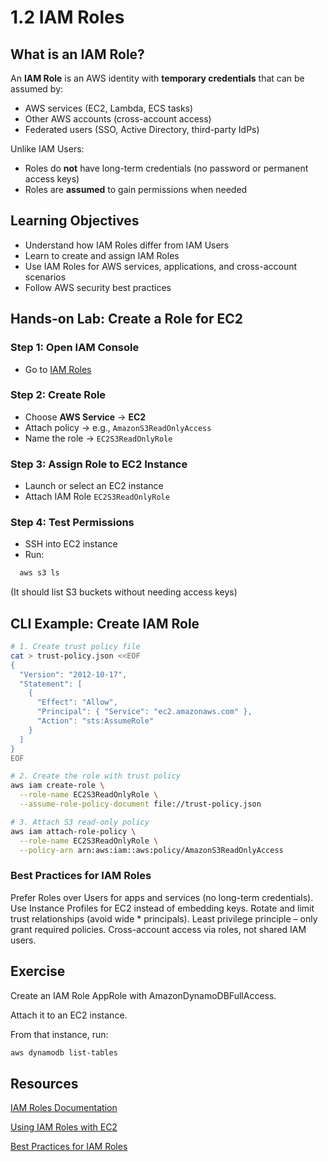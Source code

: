 # 1.2 IAM Roles

##  What is an IAM Role?
An **IAM Role** is an AWS identity with **temporary credentials** that can be assumed by:
- AWS services (EC2, Lambda, ECS tasks)
- Other AWS accounts (cross-account access)
- Federated users (SSO, Active Directory, third-party IdPs)

Unlike IAM Users:
- Roles do **not** have long-term credentials (no password or permanent access keys)
- Roles are **assumed** to gain permissions when needed


##  Learning Objectives
- Understand how IAM Roles differ from IAM Users
- Learn to create and assign IAM Roles
- Use IAM Roles for AWS services, applications, and cross-account scenarios
- Follow AWS security best practices


##  Hands-on Lab: Create a Role for EC2

### Step 1: Open IAM Console
- Go to [IAM Roles](https://console.aws.amazon.com/iam/)

### Step 2: Create Role
- Choose **AWS Service** → **EC2**
- Attach policy → e.g., `AmazonS3ReadOnlyAccess`
- Name the role → `EC2S3ReadOnlyRole`

### Step 3: Assign Role to EC2 Instance
- Launch or select an EC2 instance
- Attach IAM Role `EC2S3ReadOnlyRole`

### Step 4: Test Permissions
- SSH into EC2 instance
- Run:

```bash
  aws s3 ls
```

(It should list S3 buckets without needing access keys)

## CLI Example: Create IAM Role

```bash
# 1. Create trust policy file
cat > trust-policy.json <<EOF
{
  "Version": "2012-10-17",
  "Statement": [
    {
      "Effect": "Allow",
      "Principal": { "Service": "ec2.amazonaws.com" },
      "Action": "sts:AssumeRole"
    }
  ]
}
EOF

# 2. Create the role with trust policy
aws iam create-role \
  --role-name EC2S3ReadOnlyRole \
  --assume-role-policy-document file://trust-policy.json

# 3. Attach S3 read-only policy
aws iam attach-role-policy \
  --role-name EC2S3ReadOnlyRole \
  --policy-arn arn:aws:iam::aws:policy/AmazonS3ReadOnlyAccess
```

### Best Practices for IAM Roles

Prefer Roles over Users for apps and services (no long-term credentials).
Use Instance Profiles for EC2 instead of embedding keys.
Rotate and limit trust relationships (avoid wide * principals).
Least privilege principle – only grant required policies.
Cross-account access via roles, not shared IAM users.


## Exercise

Create an IAM Role AppRole with AmazonDynamoDBFullAccess.

Attach it to an EC2 instance.

From that instance, run:

```bash
aws dynamodb list-tables
```

## Resources

[IAM Roles Documentation](https://docs.aws.amazon.com/IAM/latest/UserGuide/id_roles.html)

[Using IAM Roles with EC2](https://docs.aws.amazon.com/IAM/latest/UserGuide/id_roles_use_switch-role-ec2.html)

[Best Practices for IAM Roles](https://docs.aws.amazon.com/IAM/latest/UserGuide/best-practices.html)
